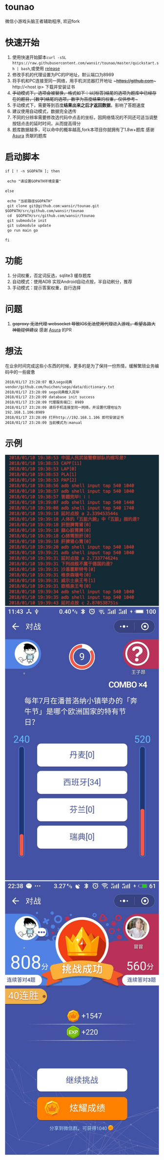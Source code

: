 # tounao
微信小游戏头脑王者辅助程序, 欢迎fork

# 快速开始
1. 使用快速开始脚本`curl -sSL https://raw.githubusercontent.com/wansir/tounao/master/quickstart.sh | bash`,或使用 [release][1]
2. 修改手机的代理设置为PC的IP地址，默认端口为8989
3. 将手机和PC连接至同一网络，用手机浏览器打开地址 ~~~https://github.com~~~  http://\<host ip> 下载并安装证书
4. ~~手动模式下，选项会被替换，格式如下：以[标答]结尾的选项为题库中已经存在的题目，[数字]结尾的选项，数字为百度结果的权重，仅供参考~~~
5. 手动模式下，需要等到百度**结果出来之后才返回数据**，影响了答题速度
6. 建议使用自动模式，数据完全透传
6. 不同的分辨率需要修改选代码中点击的坐标，因网络情况的不同还可适当调整按钮点击的延时时间，从而提高得分
7. 题库数据越多，可以命中的概率越高,fork本项目你就拥有了1.8w+题库 感谢 [Asura][2] 贡献的题库

# 启动脚本
```
if [ ! -n $GOPATH ]; then

 echo "请设置GOPATH环境变量"

else

 echo "当前路径$GOPATH"
 git clone git@github.com:wansir/tounao.git $GOPATH/src/github.com/wansir/tounao
 cd  $GOPATH/src/github.com/wansir/tounao
 git submodule init
 git submodule update
 go run main go

fi
```

# 功能
1. 分词权重，否定词反选，sqlite3 缓存题库
2. 自动模式：使用ADB 实现Android自动点按，半自动刷分，推荐
3. 手动模式：提示答案权重，自行选择



# 问题

1. ~~goproxy 无法代理 websocket 导致IOS无法使用代理进入游戏，希望各路大神能提供建议~~ 感谢 [Asura][2] 的PR



# 想法
在业余时间完成这些小东西的时候，更多的是为了保持一份热情，缓解繁琐业务编码中的一些疲惫


```
2018/01/17 23:28:07 载入sego词典 vendor/github.com/huichen/sego/data/dictionary.txt
2018/01/17 23:28:09 sego词典载入完毕
2018/01/17 23:28:09 database init success
2018/01/17 23:28:09 代理服务端口: 8989
2018/01/17 23:28:09 请将手机连接至同一网络，并设置代理地址为192.168.1.106:8989
2018/01/17 23:28:09 打开http://192.168.1.106 即可安装证书
2018/01/17 23:28:09 当前模式为:manual
```


# 示例
![刷题过程](screenshot/191515584474_.pic.jpg)
![权重提示](screenshot/161515556265_.pic.jpg)
![连胜](screenshot/201515599760_.pic.jpg)


[1]: (https://github.com/wansir/tounao/releases)
[2]: (https://github.com/luodaoyi)




